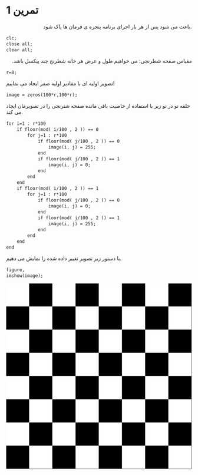 # تمرین 1
<div dir="rtl" >
    .باعث می شود پس از هر بار اجرای برنامه پنجره ی فرمان ها پاک شود
</div>

```
clc;
close all;
clear all;
```

<div dir="rtl" >
 مقیاس صفحه شطرنجی:
 می خواهیم طول و عرض هر خانه شطرنج چند پیکسل باشد.
</div>

```
r=8;
```
تصویر اولیه ای با مقادیر اولیه صفر ایجاد می نماییم!
```
image = zeros(100*r,100*r);
```
حلقه تو در تو زیر با استفاده از خاصیت باقی مانده صفحه شترنجی را در تصویرمان ایجاد می کند.
```
for i=1 : r*100
    if floor(mod( i/100 , 2 )) == 0 
        for j=1 : r*100
            if floor(mod( j/100 , 2 )) == 0 
                image(i, j) = 255;
            end    
            if floor(mod( j/100 , 2 )) == 1 
                image(i, j) = 0;
            end        
        end 
    end
    if floor(mod( i/100 , 2 )) == 1 
        for j=1 : r*100
            if floor(mod( j/100 , 2 )) == 0 
                image(i, j) = 0;
            end    
            if floor(mod( j/100 , 2 )) == 1 
                image(i, j) = 255;
            end        
        end 
    end
end
```
با دستور زیر تصویر تغییر داده شده را نمایش می دهیم.
```
figure,
imshow(image);
```
![output](t1.bmp)
